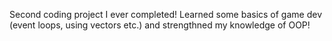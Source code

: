 Second coding project I ever completed! Learned some basics of game dev (event loops, using vectors etc.) and strengthned my knowledge of OOP!
